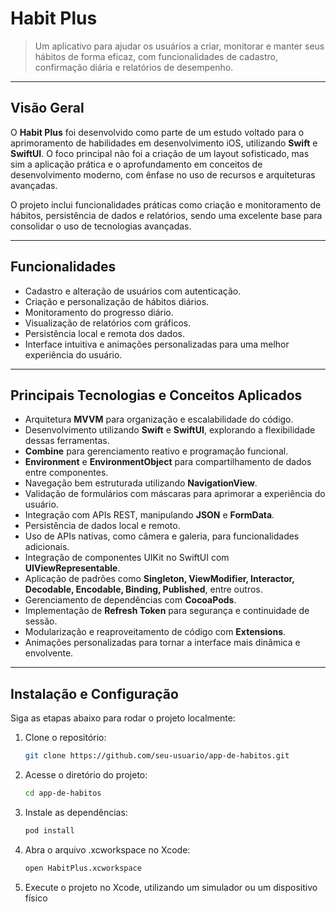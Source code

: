 # **Habit Plus**

> Um aplicativo para ajudar os usuários a criar, monitorar e manter seus hábitos de forma eficaz, com funcionalidades de cadastro, confirmação diária e relatórios de desempenho.

---

## **Visão Geral**

O **Habit Plus** foi desenvolvido como parte de um estudo voltado para o aprimoramento de habilidades em desenvolvimento iOS, utilizando **Swift** e **SwiftUI**. O foco principal não foi a criação de um layout sofisticado, mas sim a aplicação prática e o aprofundamento em conceitos de desenvolvimento moderno, com ênfase no uso de recursos e arquiteturas avançadas.

O projeto inclui funcionalidades práticas como criação e monitoramento de hábitos, persistência de dados e relatórios, sendo uma excelente base para consolidar o uso de tecnologias avançadas.

---

## **Funcionalidades**

- Cadastro e alteração de usuários com autenticação.
- Criação e personalização de hábitos diários.
- Monitoramento do progresso diário.
- Visualização de relatórios com gráficos.
- Persistência local e remota dos dados.
- Interface intuitiva e animações personalizadas para uma melhor experiência do usuário.

---

## **Principais Tecnologias e Conceitos Aplicados**

- Arquitetura **MVVM** para organização e escalabilidade do código.
- Desenvolvimento utilizando **Swift** e **SwiftUI**, explorando a flexibilidade dessas ferramentas.
- **Combine** para gerenciamento reativo e programação funcional.
- **Environment** e **EnvironmentObject** para compartilhamento de dados entre componentes.
- Navegação bem estruturada utilizando **NavigationView**.
- Validação de formulários com máscaras para aprimorar a experiência do usuário.
- Integração com APIs REST, manipulando **JSON** e **FormData**.
- Persistência de dados local e remoto.
- Uso de APIs nativas, como câmera e galeria, para funcionalidades adicionais.
- Integração de componentes UIKit no SwiftUI com **UIViewRepresentable**.
- Aplicação de padrões como **Singleton, ViewModifier, Interactor, Decodable, Encodable, Binding, Published**, entre outros.
- Gerenciamento de dependências com **CocoaPods**.
- Implementação de **Refresh Token** para segurança e continuidade de sessão.
- Modularização e reaproveitamento de código com **Extensions**.
- Animações personalizadas para tornar a interface mais dinâmica e envolvente.

---

## **Instalação e Configuração**

Siga as etapas abaixo para rodar o projeto localmente:

1. Clone o repositório:

   ```bash
   git clone https://github.com/seu-usuario/app-de-habitos.git
   ```

2. Acesse o diretório do projeto:

   ```bash
   cd app-de-habitos
   ```

3. Instale as dependências:

   ```bash
   pod install
   ```

4. Abra o arquivo .xcworkspace no Xcode:

   ```bash
   open HabitPlus.xcworkspace
   ```

5. Execute o projeto no Xcode, utilizando um simulador ou um dispositivo físico
